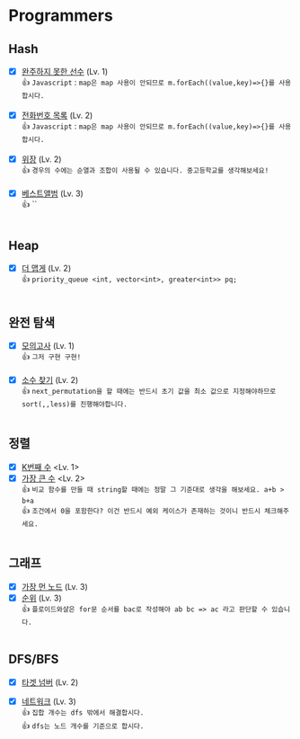 # Programmers

## Hash

- [x] [완주하지 못한 선수](https://programmers.co.kr/learn/courses/30/lessons/42576) (Lv. 1)<br>
👍 `Javascript` : `map은 map 사용이 안되므로 m.forEach((value,key)=>{}를 사용합시다.` <br><br>
- [x] [전화번호 목록](https://programmers.co.kr/learn/courses/30/lessons/42577) (Lv. 2) <br>
👍 `Javascript` : `map은 map 사용이 안되므로 m.forEach((value,key)=>{}를 사용합시다.` <br><br>
- [x] [위장](https://programmers.co.kr/learn/courses/30/lessons/42578) (Lv. 2) <br>
👍 `경우의 수에는 순열과 조합이 사용될 수 있습니다. 중고등학교를 생각해보세요!` <br><br>
- [x] [베스트앨범](https://programmers.co.kr/learn/courses/30/lessons/42579) (Lv. 3) <br>
👍 `` <br><br>

## Heap
- [x] [더 맵게](https://programmers.co.kr/learn/courses/30/lessons/42626) (Lv. 2)<br>
👍 `priority_queue <int, vector<int>, greater<int>> pq;` <br><br>

## 완전 탐색 
- [x] [모의고사](https://programmers.co.kr/learn/courses/30/lessons/42840) (Lv. 1)<br>
👍 `그저 구현 구현!` <br><br>
- [x] [소수 찾기](https://programmers.co.kr/learn/courses/30/lessons/42839) (Lv. 2)<br>
👍 `next_permutation을 할 때에는 반드시 초기 값을 최소 값으로 지정해야하므로 sort(,,less)를 진행해야합니다.` <br><br>

## 정렬
- [x] [K번째 수](https://programmers.co.kr/learn/courses/30/lessons/42748) <Lv. 1> <br>
- [x] [가장 큰 수](https://programmers.co.kr/learn/courses/30/lessons/42746) <Lv. 2> <br>
👍 `비교 함수를 만들 때 string할 때에는 정말 그 기준대로 생각을 해보세요. a+b > b+a` <br>
👍 `조건에서 0을 포함한다? 이건 반드시 예외 케이스가 존재하는 것이니 반드시 체크해주세요.` <br><br>

## 그래프
- [x] [가장 먼 노드](https://programmers.co.kr/learn/courses/30/lessons/49189) (Lv. 3) <br>
- [x] [순위](https://programmers.co.kr/learn/courses/30/lessons/49191) (Lv. 3) <br>
👍 `플로이드와샬은 for문 순서를 bac로 작성해야 ab bc => ac 라고 판단할 수 있습니다.` <br><br>

## DFS/BFS
- [x] [타겟 넘버](https://programmers.co.kr/learn/courses/30/lessons/43165) (Lv. 2) <br>
- [x] [네트워크](https://programmers.co.kr/learn/courses/30/lessons/43162) (Lv. 3) <br>
👍 `집합 개수는 dfs 밖에서 해결합시다.` <br>
👍 `dfs는 노드 개수를 기준으로 합시다.` <br><br>

